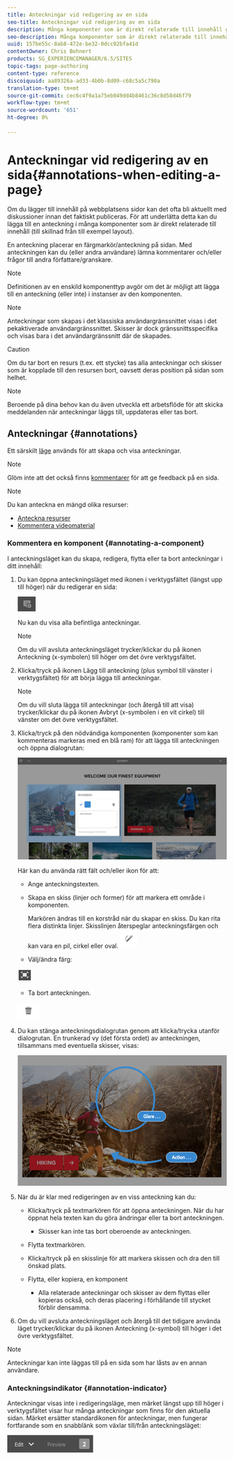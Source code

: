 ```yaml
---
title: Anteckningar vid redigering av en sida
seo-title: Anteckningar vid redigering av en sida
description: Många komponenter som är direkt relaterade till innehåll gör att du kan lägga till en anteckning
seo-description: Många komponenter som är direkt relaterade till innehåll gör att du kan lägga till en anteckning
uuid: 157be55c-8ab8-472e-be32-0dcc02bfa41d
contentOwner: Chris Bohnert
products: SG_EXPERIENCEMANAGER/6.5/SITES
topic-tags: page-authoring
content-type: reference
discoiquuid: aa89326a-ad33-4b0b-8d09-c68c5a5c790a
translation-type: tm+mt
source-git-commit: cec6c4f9a1a75eb049dd4b8461c36c8d58d46f79
workflow-type: tm+mt
source-wordcount: '651'
ht-degree: 0%

---
```



# Anteckningar vid redigering av en sida{#annotations-when-editing-a-page}

Om du lägger till innehåll på webbplatsens sidor kan det ofta bli aktuellt med diskussioner innan det faktiskt publiceras. För att underlätta detta kan du lägga till en anteckning i många komponenter som är direkt relaterade till innehåll (till skillnad från till exempel layout).

En anteckning placerar en färgmarkör/anteckning på sidan. Med anteckningen kan du (eller andra användare) lämna kommentarer och/eller frågor till andra författare/granskare.

>[!NOTE]
>
>Definitionen av en enskild komponenttyp avgör om det är möjligt att lägga till en anteckning (eller inte) i instanser av den komponenten.

>[!NOTE]
>
>Anteckningar som skapas i det klassiska användargränssnittet visas i det pekaktiverade användargränssnittet. Skisser är dock gränssnittsspecifika och visas bara i det användargränssnitt där de skapades.

>[!CAUTION]
>
>Om du tar bort en resurs (t.ex. ett stycke) tas alla anteckningar och skisser som är kopplade till den resursen bort, oavsett deras position på sidan som helhet.

>[!NOTE]
>
>Beroende på dina behov kan du även utveckla ett arbetsflöde för att skicka meddelanden när anteckningar läggs till, uppdateras eller tas bort.

## Anteckningar {#annotations}

Ett särskilt [läge](/help/sites-authoring/author-environment-tools.md#page-modes) används för att skapa och visa anteckningar.

>[!NOTE]
>
>Glöm inte att det också finns [kommentarer](/help/sites-authoring/basic-handling.md#timeline) för att ge feedback på en sida.

>[!NOTE]
>
>Du kan anteckna en mängd olika resurser:
>
>* [Anteckna resurser](/help/assets/manage-assets.md#annotating)
>* [Kommentera videomaterial](/help/assets/managing-video-assets.md#annotate-video-assets)

>



### Kommentera en komponent {#annotating-a-component}

I anteckningsläget kan du skapa, redigera, flytta eller ta bort anteckningar i ditt innehåll:

1. Du kan öppna anteckningsläget med ikonen i verktygsfältet (längst upp till höger) när du redigerar en sida:

   ![](do-not-localize/screen_shot_2018-03-22at110414.png)

   Nu kan du visa alla befintliga anteckningar.

   >[!NOTE]
   >
   >Om du vill avsluta anteckningsläget trycker/klickar du på ikonen Anteckning (x-symbolen) till höger om det övre verktygsfältet.

1. Klicka/tryck på ikonen Lägg till anteckning (plus symbol till vänster i verktygsfältet) för att börja lägga till anteckningar.

   >[!NOTE]
   >
   >Om du vill sluta lägga till anteckningar (och återgå till att visa) trycker/klickar du på ikonen Avbryt (x-symbolen i en vit cirkel) till vänster om det övre verktygsfältet.

1. Klicka/tryck på den nödvändiga komponenten (komponenter som kan kommenteras markeras med en blå ram) för att lägga till anteckningen och öppna dialogrutan:

   ![screen_shot_2018-03-22at110606](assets/screen_shot_2018-03-22at110606.png)

   Här kan du använda rätt fält och/eller ikon för att:

   * Ange anteckningstexten.
   * Skapa en skiss (linjer och former) för att markera ett område i komponenten.

      Markören ändras till en korstråd när du skapar en skiss. Du kan rita flera distinkta linjer. Skisslinjen återspeglar anteckningsfärgen och kan vara en pil, cirkel eller oval.
   ![](do-not-localize/screen_shot_2018-03-22at110640.png)

   * Välj/ändra färg:

   ![](do-not-localize/chlimage_1-19.png)

   * Ta bort anteckningen.

   ![](do-not-localize/screen_shot_2018-03-22at110647.png)

1. Du kan stänga anteckningsdialogrutan genom att klicka/trycka utanför dialogrutan. En trunkerad vy (det första ordet) av anteckningen, tillsammans med eventuella skisser, visas:

   ![screen_shot_2018-03-22at110850](assets/screen_shot_2018-03-22at110850.png)

1. När du är klar med redigeringen av en viss anteckning kan du:

   * Klicka/tryck på textmarkören för att öppna anteckningen. När du har öppnat hela texten kan du göra ändringar eller ta bort anteckningen.

      * Skisser kan inte tas bort oberoende av anteckningen.
   * Flytta textmarkören.
   * Klicka/tryck på en skisslinje för att markera skissen och dra den till önskad plats.
   * Flytta, eller kopiera, en komponent

      * Alla relaterade anteckningar och skisser av dem flyttas eller kopieras också, och deras placering i förhållande till stycket förblir densamma.


1. Om du vill avsluta anteckningsläget och återgå till det tidigare använda läget trycker/klickar du på ikonen Anteckning (x-symbol) till höger i det övre verktygsfältet.

>[!NOTE]
>
>Anteckningar kan inte läggas till på en sida som har låsts av en annan användare.

### Anteckningsindikator {#annotation-indicator}

Anteckningar visas inte i redigeringsläge, men märket längst upp till höger i verktygsfältet visar hur många anteckningar som finns för den aktuella sidan. Märket ersätter standardikonen för anteckningar, men fungerar fortfarande som en snabblänk som växlar till/från anteckningsläget:

![chlimage_1-242](assets/chlimage_1-242.png)

